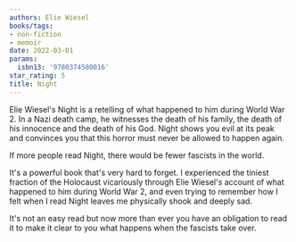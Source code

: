 ```yaml
---
authors: Elie Wiesel
books/tags:
- non-fiction
- memoir
date: 2022-03-01
params:
  isbn13: '9780374500016'
star_rating: 5
title: Night
---
```


Elie Wiesel's Night is a retelling of what happened to him during World War 2.
In a Nazi death camp, he witnesses the death of his family, the death of his
innocence and the death of his God. Night shows you evil at its peak and
convinces you that this horror must never be allowed to happen again.

<!--more-->

If more people read Night, there would be fewer fascists in the world.

It's a powerful book that's very hard to forget. I experienced the tiniest
fraction of the Holocaust vicariously through Elie Wiesel's account of what
happened to him during World War 2, and even trying to remember how I felt when
I read Night leaves me physically shook and deeply sad.

It's not an easy read but now more than ever you have an obligation to read it
to make it clear to you what happens when the fascists take over.
